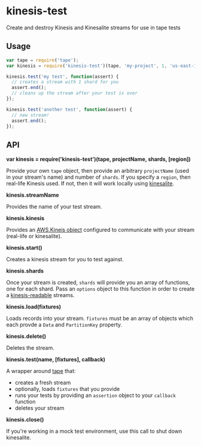 # kinesis-test

Create and destroy Kinesis and Kinesalite streams for use in tape tests

## Usage

```js
var tape = require('tape');
var kinesis = require('kinesis-test')(tape, 'my-project', 1, 'us-east-1');

kinesis.test('my test', function(assert) {
  // creates a stream with 1 shard for you
  assert.end();
  // cleans up the stream after your test is over
});

kinesis.test('another test', function(assert) {
  // new stream!
  assert.end();
});
```

## API

**var kinesis = require('kinesis-test')(tape, projectName, shards, [region])**

Provide your own `tape` object, then provide an arbitrary `projectName` (used in your stream's name) and number of `shards`. If you specify a `region`, then real-life Kinesis used. If not, then it will work locally using [kinesalite](https://github.com/mhart/kinesalite).

**kinesis.streamName**

Provides the name of your test stream.

**kinesis.kinesis**

Provides an [AWS.Kineis object]() configured to communicate with your stream (real-life or kinesalite).

**kinesis.start()**

Creates a kinesis stream for you to test against.

**kinesis.shards**

Once your stream is created, `shards` will provide you an array of functions, one for each shard. Pass an `options` object to this function in order to create a [kinesis-readable](https://github.com/rclark/kinesis-readable) streams.

**kinesis.load(fixtures)**

Loads records into your stream. `fixtures` must be an array of objects which each provde a `Data` and `PartitionKey` property.

**kinesis.delete()**

Deletes the stream.

**kinesis.test(name, [fixtures], callback)**

A wrapper around [tape](https://github.com/substack/tape) that:

- creates a fresh stream
- optionally, loads `fixtures` that you provide
- runs your tests by providing an `assertion` object to your `callback` function
- deletes your stream

**kinesis.close()**

If you're working in a mock test environment, use this call to shut down kinesalite.
